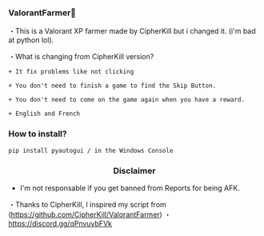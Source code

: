 ### ValorantFarmer👻

・This is a Valorant XP farmer made by CipherKill but i changed it. (i'm bad at python lol).

  ・What is changing from CipherKill version?

    + It fix problems like not clicking

    + You don't need to finish a game to find the Skip Button.

    + You don't need to come on the game again when you have a reward.
    
    + English and French 
 

### How to install?
```python3
pip install pyautogui / in the Windows Console
``` 

 ### <p align="center">Disclaimer</p>
 * I'm not responsable if you get banned from Reports for being AFK.
 
 
・Thanks to CipherKill, I inspired my script from (https://github.com/CipherKill/ValorantFarmer)
・https://discord.gg/qPnvuybFVk


